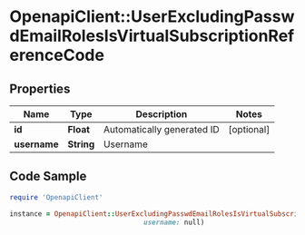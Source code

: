 # OpenapiClient::UserExcludingPasswdEmailRolesIsVirtualSubscriptionReferenceCode

## Properties

Name | Type | Description | Notes
------------ | ------------- | ------------- | -------------
**id** | **Float** | Automatically generated ID | [optional] 
**username** | **String** | Username | 

## Code Sample

```ruby
require 'OpenapiClient'

instance = OpenapiClient::UserExcludingPasswdEmailRolesIsVirtualSubscriptionReferenceCode.new(id: null,
                                 username: null)
```


